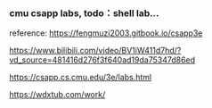 ### cmu csapp labs, todo：shell lab...
reference:
https://fengmuzi2003.gitbook.io/csapp3e 

https://www.bilibili.com/video/BV1iW411d7hd/?vd_source=481416d276f3f640ad19da75347d86ed

https://csapp.cs.cmu.edu/3e/labs.html

https://wdxtub.com/work/
